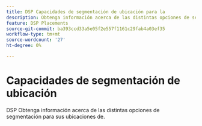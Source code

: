 ```yaml
---
title: DSP Capacidades de segmentación de ubicación para la
description: Obtenga información acerca de las distintas opciones de segmentación para sus ubicaciones.
feature: DSP Placements
source-git-commit: ba393ccd33a5e05f2e557f1161c29fab4a03ef35
workflow-type: tm+mt
source-wordcount: '27'
ht-degree: 0%

---
```


# Capacidades de segmentación de ubicación

DSP Obtenga información acerca de las distintas opciones de segmentación para sus ubicaciones de.

<!--
>[!VIDEO]()
-->
